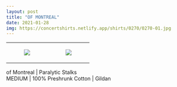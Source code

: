 ```yaml
---
layout: post
title: "OF MONTREAL"
date: 2021-01-28
img: https://concertshirts.netlify.app/shirts/0270/0270-01.jpg
---
```




<table style="width:100%;"><tr><td style="vertical-align:top;">
      <figure class="tmblr-full" data-orig-height="2048" data-orig-width="1365" data-orig-src="https://concertshirts.netlify.app/shirts/0270/0270-01.jpg"><img src="https://64.media.tumblr.com/4ee3dbf69c097649428bf058b13f4778/ced1e380b3c673c5-4e/s540x810/1790e73d035bf4a54e45ad11c24a4ad0385e1ed3.jpg" data-orig-height="2048" data-orig-width="1365" data-orig-src="https://concertshirts.netlify.app/shirts/0270/0270-01.jpg"/></figure></td>
    <td style="vertical-align:top;">
      <figure class="tmblr-full" data-orig-height="2048" data-orig-width="1365" data-orig-src="https://concertshirts.netlify.app/shirts/0270/0270-02.jpg"><img src="https://64.media.tumblr.com/45532ea5000d479a7e6000254ccfcb06/ced1e380b3c673c5-e2/s540x810/d993e0db782124ddc7e788437c36b76b2fe8df37.jpg" data-orig-height="2048" data-orig-width="1365" data-orig-src="https://concertshirts.netlify.app/shirts/0270/0270-02.jpg"/></figure></td>
  </tr></table><p>
  of Montreal | Paralytic Stalks<br/>MEDIUM | 100% Preshrunk Cotton | Gildan
</p>
